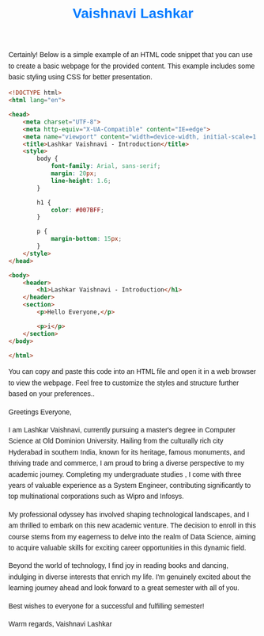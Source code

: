 <!DOCTYPE html>
<html lang="en">
<head>
    <meta charset="UTF-8">
    <meta http-equiv="X-UA-Compatible" content="IE=edge">
    <meta name="viewport" content="width=device-width, initial-scale=1.0">
    <title>Vaishnavi Lashkar - Introduction</title>
    <style>
        body {
            font-family: Arial, sans-serif;
            margin: 20px;
        }
        h1 {
            color: #007BFF;
        }
        p {
            line-height: 1.6;
        }
    </style>
</head>
<body>
    <header>
        <h1>Vaishnavi Lashkar</h1>
    </header>
    <section>
        <p>Certainly! Below is a simple example of an HTML code snippet that you can use to create a basic webpage for the provided content. This example includes some basic styling using CSS for better presentation.

```html
<!DOCTYPE html>
<html lang="en">

<head>
    <meta charset="UTF-8">
    <meta http-equiv="X-UA-Compatible" content="IE=edge">
    <meta name="viewport" content="width=device-width, initial-scale=1.0">
    <title>Lashkar Vaishnavi - Introduction</title>
    <style>
        body {
            font-family: Arial, sans-serif;
            margin: 20px;
            line-height: 1.6;
        }

        h1 {
            color: #007BFF;
        }

        p {
            margin-bottom: 15px;
        }
    </style>
</head>

<body>
    <header>
        <h1>Lashkar Vaishnavi - Introduction</h1>
    </header>
    <section>
        <p>Hello Everyone,</p>

        <p>i</p>
    </section>
</body>

</html>
```

You can copy and paste this code into an HTML file and open it in a web browser to view the webpage. Feel free to customize the styles and structure further based on your preferences..</p>
    </section>
    <footer>
        <p>Greetings Everyone,

I am Lashkar Vaishnavi, currently pursuing a master's degree in Computer Science at Old Dominion University. Hailing from the culturally rich city Hyderabad in southern India, known for its heritage, famous monuments, and thriving trade and commerce, I am proud to bring a diverse perspective to my academic journey. Completing my undergraduate studies , I come with three years of valuable experience as a System Engineer, contributing significantly to top multinational corporations such as Wipro and Infosys.

My professional odyssey has involved shaping technological landscapes, and I am thrilled to embark on this new academic venture. The decision to enroll in this course stems from my eagerness to delve into the realm of Data Science, aiming to acquire valuable skills for exciting career opportunities in this dynamic field.

Beyond the world of technology, I find joy in reading books and dancing, indulging in diverse interests that enrich my life. I'm genuinely excited about the learning journey ahead and look forward to a great semester with all of you.

Best wishes to everyone for a successful and fulfilling semester!

Warm regards,
 Vaishnavi Lashkar</p>
    </footer>
</body>
</html>
